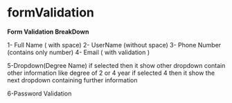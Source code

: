# formValidation
**Form Validation BreakDown**

1- Full Name ( with space)
2- UserName (without space)
3- Phone Number (contains only number)
4- Email ( with validation )

5-Dropdown(Degree Name) 
 if selected then it show other dropdown contain other information like degree of
2 or 4 year if selected 4 then it show the next dropdown containing further information

6-Password Validation
